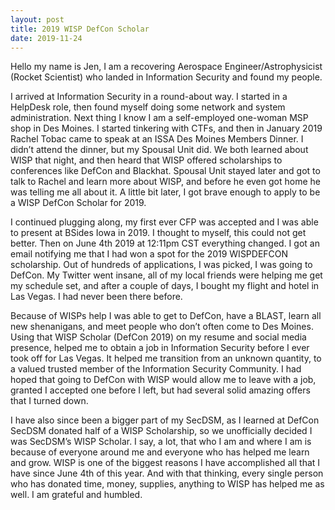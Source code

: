 ```yaml
---
layout: post
title: 2019 WISP DefCon Scholar
date: 2019-11-24
---
```



Hello my name is Jen, I am a recovering Aerospace Engineer/Astrophysicist (Rocket Scientist) who landed in Information Security and found my people.

I arrived at Information Security in a round-about way.  I started in a HelpDesk role, then found myself doing some network and system administration. Next thing I know I am a self-employed one-woman MSP shop in Des Moines.  I started tinkering with CTFs, and then in January 2019 Rachel Tobac came to speak at an ISSA Des Moines Members Dinner.  I didn’t attend the dinner, but my Spousal Unit did.  We both learned about WISP that night, and then heard that WISP offered scholarships to conferences like DefCon and Blackhat.  Spousal Unit stayed later and got to talk to Rachel and learn more about WISP, and before he even got home he was telling me all about it.  A little bit later, I got brave enough to apply to be a WISP DefCon Scholar for 2019.

I continued plugging along, my first ever CFP was accepted and I was able to present at BSides Iowa in 2019.  I thought to myself, this could not get better.  Then on June 4th 2019 at 12:11pm CST everything changed.  I got an email notifying me that I had won a spot for the 2019 WISPDEFCON scholarship. Out of hundreds of applications, I was picked, I was going to DefCon.  My Twitter went insane, all of my local friends were helping me get my schedule set, and after a couple of days, I bought my flight and hotel in Las Vegas.  I had never been there before. 

Because of WISPs help I was able to get to DefCon, have a BLAST, learn all new shenanigans, and meet people who don’t often come to Des Moines. Using that WISP Scholar (DefCon 2019) on my resume and social media presence, helped me to obtain a job in Information Security before I ever took off for Las Vegas.  It helped me transition from an unknown quantity, to a valued trusted member of the Information Security Community.  I had hoped that going to DefCon with WISP would allow me to leave with a job, granted I accepted one before I left, but had several solid amazing offers that I turned down.

I have also since been a bigger part of my SecDSM, as I learned at DefCon SecDSM donated half of a WISP Scholarship, so we unofficially decided I was SecDSM’s WISP Scholar.  I say, a lot, that who I am and where I am is because of everyone around me and everyone who has helped me learn and grow.  WISP is one of the biggest reasons I have accomplished all that I have since June 4th of this year.  And with that thinking, every single person who has donated time, money, supplies, anything to WISP has helped me as well. I am grateful and humbled.
